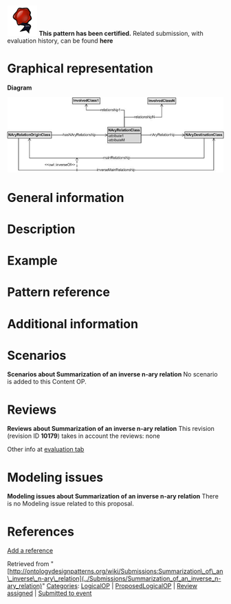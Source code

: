 [![](../images/thumb/b/b5/Certified.png/70px-Certified.png)](../Image/Certified.png "Certified.png") __This pattern has been certified.__
Related submission, with evaluation history, can be found __here__





#  Graphical representation


__Diagram__




[![Image:LP-IN-01v1_general.jpg](../images/d/d1/LP-IN-01v1_general.jpg)](../Image/LP-IN-01v1_general.jpg "Image:LP-IN-01v1_general.jpg")




#  General information


  




#  Description


  




#  Example


  




#  Pattern reference


#  Additional information


#  Scenarios



__Scenarios about Summarization of an inverse n-ary relation__
No scenario is added to this Content OP.




#  Reviews



__Reviews about Summarization of an inverse n-ary relation__
This revision (revision ID __10179__) takes in account the reviews: none


Other info at [evaluation tab](http://ontologydesignpatterns.org/wiki/index.php?title=Submissions:Summarization_of_an_inverse_n-ary_relation&action=evaluation "http://ontologydesignpatterns.org/wiki/index.php?title=Submissions:Summarization_of_an_inverse_n-ary_relation&action=evaluation")




  




#  Modeling issues



__Modeling issues about Summarization of an inverse n-ary relation__
There is no Modeling issue related to this proposal.




  




#  References


[Add a reference](index.php@title=Odp%253AAdd_reference&subject=Submissions%253ASummarization+of+an+inverse+n-ary+relation.html "http://ontologydesignpatterns.org/wiki/index.php?title=Odp:Add_reference&subject=Submissions%3ASummarization+of+an+inverse+n-ary+relation")


  






Retrieved from "[http://ontologydesignpatterns.org/wiki/Submissions:Summarization\_of\_an\_inverse\_n-ary\_relation](../Submissions/Summarization_of_an_inverse_n-ary_relation)"
 [Categories](http://ontologydesignpatterns.org/wiki/Special:Categories "Special:Categories"): [LogicalOP](../Category/LogicalOP "Category:LogicalOP") | [ProposedLogicalOP](../Category/ProposedLogicalOP "Category:ProposedLogicalOP") | [Review assigned](../Category/Review_assigned "Category:Review assigned") | [Submitted to event](../Category/Submitted_to_event "Category:Submitted to event")